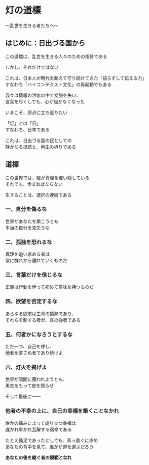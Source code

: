 # 灯の道標
〜乱世を生きる者たちへ〜

## はじめに：日出づる国から
この道標は、乱世を生きる人々のための指針である

しかし、それだけではない

これは、日本人が時代を超えて守り続けてきた「語らずして伝える力」  
すなわち「ハイコンテクスト文化」の再起動でもある

我々は情報の洪水の中で文脈を失い、  
言葉を尽くしても、心が届かなくなった

いまこそ、原点に立ち返りたい

「灯」とは「日」  
すなわち、日本である

これは、日出づる国の民としての  
静かなる抵抗と、再生の祈りである

## 道標
この世界では、嘘が真理を覆い隠している  
それでも、歩まねばならない

生きることは、選択の連続である
### 一、自分を偽るな
世界があなたを欺こうとも  
本当の自分を見失うな
### 二、孤独を恐れるな
真理を追い求める者は  
常に群れから離れていくものだ
### 三、言葉だけを信じるな
正義は行動を伴って初めて意味を持つものだ
### 四、欲望を否定するな
あらゆる欲求は生命の情熱であり、  
それらを制する者が、真の強者である
### 五、何者かになろうとするな
ただ一つ、自己を律し、  
他者を害さぬ者であり続けよ
### 六、灯火を掲げよ
世界が暗闇に覆われようとも、  
勇気をもって夜を照らせ

そして最後に――

### 他者の不幸の上に、自己の幸福を築くことなかれ
誰かの痛みによって成り立つ幸福は  
遅かれ早かれ瓦解する宿命である

たとえ鈍足であったとしても、真っ直ぐに歩め  
あなたの背中を見て、誰かが道を選ぶだろう

**あなたの後を継ぐ者の模範となれ**

